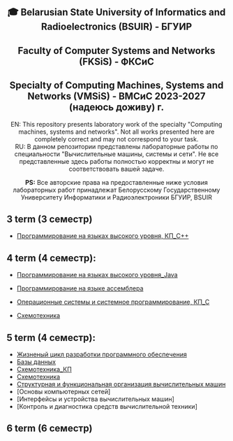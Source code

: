 <div align="center">

## 🎓 Belarusian State University of Informatics and Radioelectronics (BSUIR) - БГУИР

## Faculty of Computer Systems and Networks (FKSiS) - ФКСиС  
## Specialty of Computing Machines, Systems and Networks (VMSiS) - ВМСиС 2023-2027 (надеюсь доживу) г.

EN: This repository presents laboratory work of the specialty "Computing machines, systems and networks". Not all works presented here are completely correct and may not correspond to your task.  
RU: В данном репозитории представлены лабораторные работы по специальности "Вычислительные машины, системы и сети". Не все представленные здесь работы полностью корректны и могут не соответствовать вашей задаче.  

**PS:** Все авторские права на предоставленные ниже условия лабораторных работ принадлежат Белорусскому Государственному Университету Информатики и Радиоэлектроники БГУИР, BSUIR  
</div>

## 3 term (3 семестр)
- [Программирование на языках высокого уровня, КП_C++](https://github.com/Atymelancholy/BSUIR-labs/tree/main/3%20term/%D0%9F%D0%9D%D0%90%D0%AF%D0%92%D0%A3)

## 4 term (4 семестр):
- [Программирование на языках высокого уровня_Java](https://github.com/Atymelancholy/BSUIR-labs/tree/main/4%20term/%D0%9F%D0%9D%D0%90%D0%AF%D0%92%D0%A3)
 
- [Программирование на языке ассемблера](https://github.com/Atymelancholy/BSUIR-labs/tree/main/4%20term/%D0%9F%D0%9D%D0%AF%D0%90)

- [Операционные системы и системное программирование, КП_C](https://github.com/Atymelancholy/BSUIR-labs/tree/main/4%20term/%D0%9E%D0%A1%D0%98%D0%A1%D0%9F%20%D0%9A%D0%9F) 

- [Схемотехника](https://github.com/Atymelancholy/BSUIR-labs/tree/main/4%20term/%D0%A1%D1%85%D0%B5%D0%BC%D0%A2)  

## 5 term (4 семестр):

- [Жизненый цикл разработки программного обеспечения](https://github.com/Atymelancholy/BSUIR-labs/tree/main/5%20term/%D0%96%D0%A6%D0%A0%D0%9F%D0%9E)
- [Базы данных](https://github.com/Atymelancholy/BSUIR-labs/tree/main/5%20term/%D0%91%D0%94)
- [Схемотехника_КП](https://github.com/Atymelancholy/BSUIR-labs/tree/main/5%20term/%D0%A1%D1%85%D0%B5%D0%BC%D0%A2)
- [Схемотехника](https://github.com/Atymelancholy/BSUIR-labs/tree/main/5%20term/%D0%A1%D1%85%D0%B5%D0%BC%D0%A2%20%D0%9A%D0%9F)
- [Структурная и функциональная организация вычислительных машин](https://github.com/Atymelancholy/BSUIR-labs/tree/main/5%20term/%D0%A1%D0%B8%D0%A4%D0%9E%D0%92%D0%9C)
- [Основы компьютерных сетей]
- [Интерфейсы и устройства вычислительных машин]
- [Контроль и диагностика средств вычислительной техники]

## 6 term (6 семестр)  
